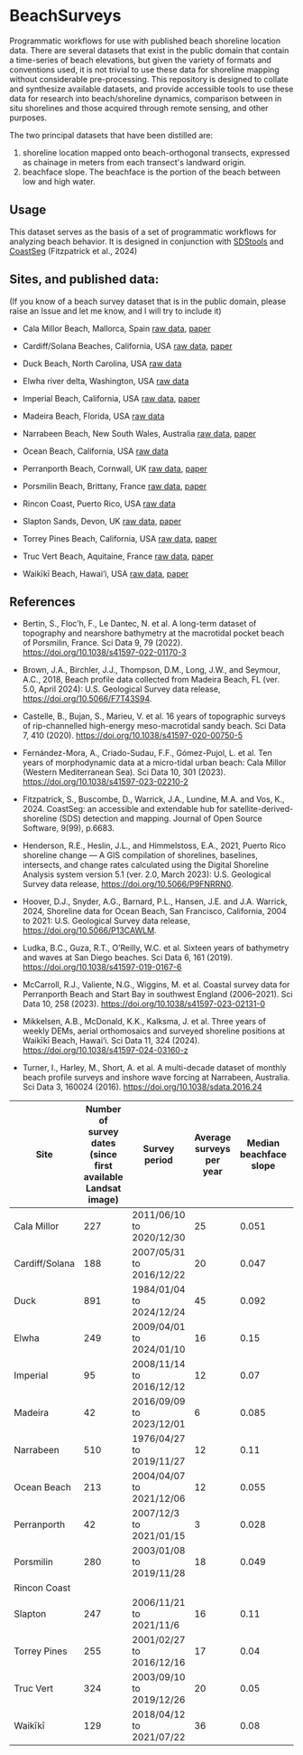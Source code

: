 # BeachSurveys
Programmatic workflows for use with published beach shoreline location data. There are several datasets that exist in the public domain that contain a time-series of beach elevations, but given the variety of formats and conventions used, it is not trivial to use these data for shoreline mapping without considerable pre-processing. This repository is designed to collate and synthesize available datasets, and provide accessible tools to use these data for research into beach/shoreline dynamics, comparison between in situ shorelines and those acquired through remote sensing, and other purposes.

The two principal datasets that have been distilled are:

1. shoreline location mapped onto beach-orthogonal transects, expressed as chainage in meters from each transect's landward origin.
2. beachface slope. The beachface is the portion of the beach between low and high water.

## Usage

This dataset serves as the basis of a set of programmatic workflows for analyzing beach behavior. It is designed in conjunction with [SDStools](https://github.com/Doodleverse/SDStools) and [CoastSeg](https://github.com/SatelliteShorelines/CoastSeg) (Fitzpatrick et al., 2024)


## Sites, and published data:

(If you know of a beach survey dataset that is in the public domain, please raise an Issue and let me know, and I will try to include it)

* Cala Millor Beach, Mallorca, Spain [raw data](https://apps.socib.es/data-catalog/data-products/cala-millor-coastal-station-enl), [paper](https://www.nature.com/articles/s41597-023-02210-2)

* Cardiff/Solana Beaches, California, USA [raw data](https://datadryad.org/stash/dataset/doi:10.5061/dryad.n5qb383), [paper](https://www.nature.com/articles/s41597-019-0167-6)

* Duck Beach, North Carolina, USA [raw data](https://chldata.erdc.dren.mil/thredds/catalog/frf/geomorphology/elevationTransects/survey/data/catalog.html)

* Elwha river delta, Washington, USA [raw data](https://doi.pangaea.de/10.1594/PANGAEA.901486)

* Imperial Beach, California, USA [raw data](https://datadryad.org/stash/dataset/doi:10.5061/dryad.n5qb383), [paper](https://www.nature.com/articles/s41597-019-0167-6)

* Madeira Beach, Florida, USA [raw data](https://coastal.er.usgs.gov/data-release/doi-F7T43S94/)

* Narrabeen Beach, New South Wales, Australia [raw data](http://narrabeen.wrl.unsw.edu.au/), [paper](https://www.nature.com/articles/sdata201624)

* Ocean Beach, California, USA [raw data](https://cmgds.marine.usgs.gov/data-releases/datarelease/10.5066-P13CAWLM/)

* Perranporth Beach, Cornwall, UK [raw data](https://zenodo.org/records/7557390), [paper](https://www.nature.com/articles/s41597-023-02131-0)

* Porsmilin Beach, Brittany, France [raw data](https://portail.indigeo.fr/geonetwork/srv/eng/md.format.html?xsl=doi&uuid=74ecce0a-e650-4c41-9970-97e4602f1cd8), [paper](https://www.nature.com/articles/s41597-022-01170-3)

* Rincon Coast, Puerto Rico, USA [raw data](https://www.sciencebase.gov/catalog/item/61255b87d34e40dd9c03f390)

* Slapton Sands, Devon, UK [raw data](https://zenodo.org/records/7557390), [paper](https://www.nature.com/articles/s41597-023-02131-0)

* Torrey Pines Beach, California, USA [raw data](https://datadryad.org/stash/dataset/doi:10.5061/dryad.n5qb383), [paper](https://www.nature.com/articles/s41597-019-0167-6)

* Truc Vert Beach, Aquitaine, France [raw data](https://osf.io/jftw8/), [paper](https://www.nature.com/articles/s41597-020-00750-5)

* Waikīkī Beach, Hawai‘i, USA [raw data](https://springernature.figshare.com/collections/Three_years_of_weekly_DEMs_aerial_orthomosaics_and_surveyed_shoreline_positions_at_Waik_k_Beach_Hawai_i/6911899/1), [paper](https://www.nature.com/articles/s41597-024-03160-z)

<!-- * Unalakleet, Alaska, USA [raw data](https://coast.noaa.gov/dataviewer/#/lidar/search/-17948942.98192509,9286946.062592342,-17840402.40176014,9363077.342764378) -->


## References
* Bertin, S., Floc’h, F., Le Dantec, N. et al. A long-term dataset of topography and nearshore bathymetry at the macrotidal pocket beach of Porsmilin, France. Sci Data 9, 79 (2022). https://doi.org/10.1038/s41597-022-01170-3

* Brown, J.A., Birchler, J.J., Thompson, D.M., Long, J.W., and Seymour, A.C., 2018, Beach profile data collected from Madeira Beach, FL (ver. 5.0, April 2024): U.S. Geological Survey data release, https://doi.org/10.5066/F7T43S94.

* Castelle, B., Bujan, S., Marieu, V. et al. 16 years of topographic surveys of rip-channelled high-energy meso-macrotidal sandy beach. Sci Data 7, 410 (2020). https://doi.org/10.1038/s41597-020-00750-5

* Fernández-Mora, A., Criado-Sudau, F.F., Gómez-Pujol, L. et al. Ten years of morphodynamic data at a micro-tidal urban beach: Cala Millor (Western Mediterranean Sea). Sci Data 10, 301 (2023). https://doi.org/10.1038/s41597-023-02210-2

* Fitzpatrick, S., Buscombe, D., Warrick, J.A., Lundine, M.A. and Vos, K., 2024. CoastSeg: an accessible and extendable hub for satellite-derived-shoreline (SDS) detection and mapping. Journal of Open Source Software, 9(99), p.6683.

* Henderson, R.E., Heslin, J.L., and Himmelstoss, E.A., 2021, Puerto Rico shoreline change — A GIS compilation of shorelines, baselines, intersects, and change rates calculated using the Digital Shoreline Analysis system version 5.1 (ver. 2.0, March 2023): U.S. Geological Survey data release, https://doi.org/10.5066/P9FNRRN0. 

* Hoover, D.J., Snyder, A.G., Barnard, P.L., Hansen, J.E. and J.A. Warrick, 2024, Shoreline data for Ocean Beach, San Francisco, California, 2004 to 2021: U.S. Geological Survey data release, https://doi.org/10.5066/P13CAWLM.

* Ludka, B.C., Guza, R.T., O’Reilly, W.C. et al. Sixteen years of bathymetry and waves at San Diego beaches. Sci Data 6, 161 (2019). https://doi.org/10.1038/s41597-019-0167-6

* McCarroll, R.J., Valiente, N.G., Wiggins, M. et al. Coastal survey data for Perranporth Beach and Start Bay in southwest England (2006–2021). Sci Data 10, 258 (2023). https://doi.org/10.1038/s41597-023-02131-0

* Mikkelsen, A.B., McDonald, K.K., Kalksma, J. et al. Three years of weekly DEMs, aerial orthomosaics and surveyed shoreline positions at Waikīkī Beach, Hawai‘i. Sci Data 11, 324 (2024). https://doi.org/10.1038/s41597-024-03160-z

* Turner, I., Harley, M., Short, A. et al. A multi-decade dataset of monthly beach profile surveys and inshore wave forcing at Narrabeen, Australia. Sci Data 3, 160024 (2016). https://doi.org/10.1038/sdata.2016.24


|  Site | Number of survey dates (since first available Landsat image)  | Survey period  | Average surveys per year  | Median beachface slope  | Offset vertical datum to MSL (m) |
|---|---|---|---|---|---|
|  Cala Millor | 227  | 2011/06/10 to 2020/12/30  | 25  | 0.051  | -0.15 |
|  Cardiff/Solana | 188  | 2007/05/31 to 2016/12/22  | 20  | 0.047  | 0.774 |
|  Duck | 891  | 1984/01/04 to 2024/12/24  | 45  |  0.092 | -0.128 |
|  Elwha | 249  | 2009/04/01 to 2024/01/10  | 16  | 0.15  | 1.165 |
|  Imperial | 95  | 2008/11/14 to 2016/12/12  | 12  |  0.07 | 0.774 |
|  Madeira | 42  | 2016/09/09 to 2023/12/01  | 6  | 0.085  | -0.096 |
|  Narrabeen | 510  | 1976/04/27 to 2019/11/27  | 12  | 0.11  | 0 |
|  Ocean Beach | 213  | 2004/04/07 to 2021/12/06  | 12  | 0.055  | 0.969 |
|  Perranporth | 42  | 2007/12/3 to 2021/01/15  | 3  | 0.028  | 0 |
|  Porsmilin | 280  | 2003/01/08 to 2019/11/28  | 18  | 0.049  | -0.52 |
|  Rincon Coast |   |   |   |   | |
|  Slapton | 247  |  2006/11/21 to 2021/11/6 | 16  | 0.11  | 0 |
|  Torrey Pines | 255  | 2001/02/27 to 2016/12/16  | 17  | 0.04  | 0.774 |
|  Truc Vert | 324  | 2003/09/10 to 2019/12/26  | 20  |  0.05 | 0 |
|  Waikīkī | 129  | 2018/04/12 to 2021/07/22  | 36  | 0.08  | 0|

